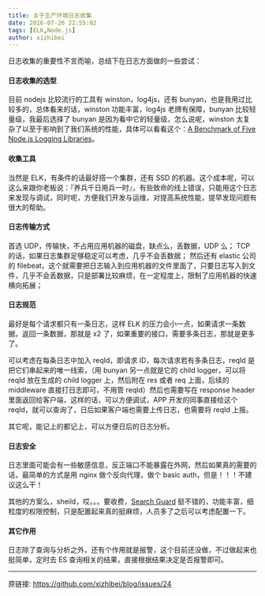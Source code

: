 ```yaml
---
title: 关于生产环境日志收集
date: 2016-07-26 22:55:02
tags: [ELK,Node.js]
author: xizhibei
---
```

日志收集的重要性不言而喻，总结下在日志方面做的一些尝试：
#### 日志收集的选型

目前 nodejs 比较流行的工具有 winston，log4js，还有 bunyan，也是我用过比较多的，总体看来的话，winston 功能丰富，log4js 老牌有保障，bunyan 比较轻量级，我最后选择了 bunyan 是因为看中它的轻量级，怎么说呢，winston 太复杂了以至于影响到了我们系统的性能，具体可以看看这个：[A Benchmark of Five Node.js Logging Libraries](https://www.loggly.com/blog/a-benchmark-of-five-node-js-logging-libraries/)。
#### 收集工具

当然是 ELK，有条件的话最好搭一个集群，还有 SSD 的机器。这个成本呢，可以这么来跟你老板说：『养兵千日用兵一时』，有些致命的线上错误，只能用这个日志来发现与调试，同时呢，方便我们开发与运维，对提高系统性能，提早发现问题有很大的帮助。
#### 日志传输方式

首选 UDP，传输快，不占用应用机器的磁盘，缺点么，丢数据，UDP 么；
TCP 的话，如果日志集群足够稳定可以考虑，几乎不会丢数据；
然后还有 elastic 公司的 filebeat，这个就需要把日志输入到应用机器的文件里面了，只要日志写入到文件，几乎不会丢数据，只是部署比较麻烦，在一定程度上，限制了应用机器的快速横向拓展；
#### 日志规范

最好是每个请求都只有一条日志，这样 ELK 的压力会小一点，如果请求一条数据，返回一条数据，那就是 x2 了，如果重要的接口，需要多条日志，那就是更多了。

可以考虑在每条日志中加入 reqId，即请求 ID，每次请求若有多条日志，reqId 是把它们串起来的唯一线索，（用 bunyan 另一点就是它的 child logger，可以将 reqId 放在生成的 child logger 上，然后附在 res 或者 req 上面，后续的 middleware 直接打日志即可，不用管 reqId）然后也需要写在 response header 里面返回给客户端，这样的话，可以方便调试，APP 开发的同事直接给这个 reqId，就可以查询了，日后如果客户端也需要上传日志，也需要将 reqId 上报。

其它呢，能记上的都记上，可以方便日后的日志分析。
#### 日志安全

日志里面可能会有一些敏感信息，反正端口不能暴露在外网，然后如果真的需要的话，最简单的方式是用 nginx 做个反向代理，做个 basic auth，但是！！！不建议这么干！

其他的方案么，sheild，哎。。。要收费，[Search Guard](https://github.com/floragunncom/search-guard) 挺不错的，功能丰富，细粒度的权限控制，只是配置起来真的挺麻烦，人员多了之后可以考虑配置一下。
#### 其它作用

日志除了查询与分析之外，还有个作用就是报警，这个目前还没做，不过做起来也挺简单，定时去 ES 查询相关的结果，直接根据结果决定是否报警即可。


***
原链接: https://github.com/xizhibei/blog/issues/24
